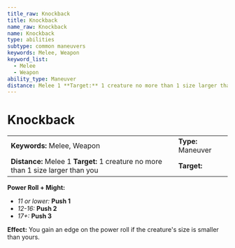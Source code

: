 ```yaml
---
title_raw: Knockback
title: Knockback
name_raw: Knockback
name: Knockback
type: abilities
subtype: common maneuvers
keywords: Melee, Weapon
keyword_list:
  - Melee
  - Weapon
ability_type: Maneuver
distance: Melee 1 **Target:** 1 creature no more than 1 size larger than you
---
```


# Knockback

|                                                                                  |                    |
| :------------------------------------------------------------------------------- | :----------------- |
| **Keywords:** Melee, Weapon                                                      | **Type:** Maneuver |
| **Distance:** Melee 1 **Target:** 1 creature no more than 1 size larger than you | **Target:**        |

**Power Roll + Might:**

- *11 or lower:* **Push 1**
- *12-16:* **Push 2**
- *17+:* **Push 3**

**Effect:** You gain an edge on the power roll if the creature's size is smaller than yours.
